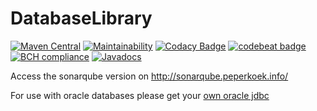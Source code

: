 # DatabaseLibrary

[![Maven Central](https://maven-badges.herokuapp.com/maven-central/info.peperkoek/database-library/badge.svg)](http://mvnrepository.com/artifact/info.peperkoek/database-library)
[![Maintainability](https://api.codeclimate.com/v1/badges/3fa4b6e9f39d5d323683/maintainability)](https://codeclimate.com/github/REXOTIUM/DatabaseLibrary/maintainability)
[![Codacy Badge](https://api.codacy.com/project/badge/Grade/9d584e8bf95449dcaed4980acf76c07c)](https://www.codacy.com/app/REXOTIUM/DatabaseLibrary?utm_source=github.com&amp;utm_medium=referral&amp;utm_content=REXOTIUM/DatabaseLibrary&amp;utm_campaign=Badge_Grade)
[![codebeat badge](https://codebeat.co/badges/b8b65185-4026-4cf0-91ff-20d81e4167cf)](https://codebeat.co/projects/github-com-rexotium-databaselibrary-master)
[![BCH compliance](https://bettercodehub.com/edge/badge/REXOTIUM/DatabaseLibrary?branch=master)](https://bettercodehub.com/)
[![Javadocs](http://javadoc.io/badge/info.peperkoek/database-library.svg)](http://javadoc.io/doc/info.peperkoek/database-library)

Access the sonarqube version on http://sonarqube.peperkoek.info/

For use with oracle databases please get your [own oracle jdbc](https://blogs.oracle.com/dev2dev/get-oracle-jdbc-drivers-and-ucp-from-oracle-maven-repository-without-ides)
